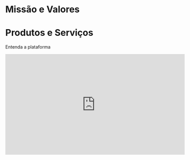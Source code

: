 
# Missão e Valores



# Produtos e Serviços

Entenda a plataforma

<iframe width="560" height="315" src="https://www.youtube.com/embed/A7bCnkbkEIY?si=S4TBrIP_A1J2OhTb" title="YouTube video player" frameborder="0" allow="accelerometer; autoplay; clipboard-write; encrypted-media; gyroscope; picture-in-picture; web-share" referrerpolicy="strict-origin-when-cross-origin" allowfullscreen></iframe>

